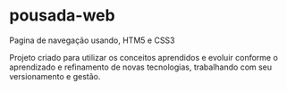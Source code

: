 # pousada-web
 Pagina de navegação usando, HTM5 e CSS3

Projeto criado para utilizar os conceitos aprendidos e evoluir conforme o aprendizado e refinamento de novas tecnologias, trabalhando com seu versionamento e gestão.